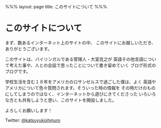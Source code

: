 %%%
layout: page
title: このサイトについて
%%%

このサイトについて
================

まず、数あるインターネット上のサイトの中、
このサイトにお越しいただき、ありがとうございます。

このサイトは、バイリンガルである管理人・大室克之が
英語その他言語について考えた事や、人との会話で思ったことについて書き留めていく
ブログ形式のブログです。

学校生活を含む１８年をアメリカのロサンゼルスで過ごした僕は、よく
英語やアメリカについて色々質問されます。そういった時の情報を
その時だけのものにしてしまうのではなく、インターネットから遊びにきてくださった
いろいろな方とも共有しようと思い、このサイトを開設しました。

よろしくお願いします！

Twitter: [@katsuyukiohmuro](http://twitter.com/katsuyukiohmuro)
